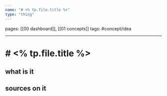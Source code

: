 ```yaml
---
name: "# <% tp.file.title %>"
type: "thing"
---
```

pages: [[00 dashboard]], [[01 concepts]]
tags: #concept/idea

___

# # <% tp.file.title %> 

## what is it


## sources on it